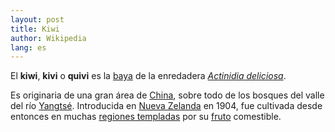 ```yaml
---
layout: post
title: Kiwi
author: Wikipedia
lang: es
---
```


El **kiwi**, **kivi**​ o **quivi** es la [baya](https://es.wikipedia.org/wiki/Baya) de la enredadera *[Actinidia deliciosa](https://es.wikipedia.org/wiki/Actinidia_deliciosa)*.

Es originaria de una gran área de [China](https://es.wikipedia.org/wiki/Gran_China), sobre todo de los bosques del valle del río [Yangtsé](https://es.wikipedia.org/wiki/Yangtsé). Introducida en [Nueva Zelanda](https://es.wikipedia.org/wiki/Nueva_Zelanda) en 1904, fue cultivada desde entonces en muchas [regiones templadas](https://es.wikipedia.org/wiki/Zona_templada) por su [fruto](https://es.wikipedia.org/wiki/Fruto) comestible.

